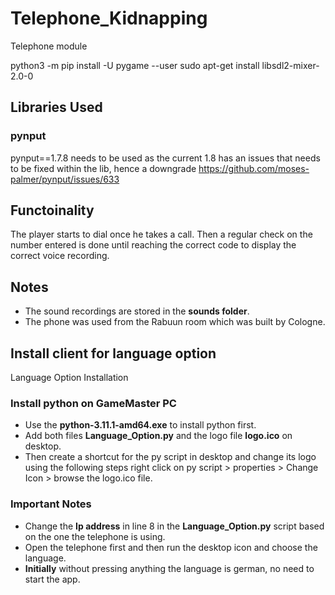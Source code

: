 # Telephone_Kidnapping

Telephone module

python3 -m pip install -U pygame --user
sudo apt-get install libsdl2-mixer-2.0-0 


## **Libraries Used**

### pynput

pynput==1.7.8 needs to be used as the current 1.8 has an issues that needs to be fixed within the lib, hence a downgrade
https://github.com/moses-palmer/pynput/issues/633

## **Functoinality**

The player starts to dial once he takes a call. Then a regular check on the number
entered is done until reaching the correct code to display the correct voice recording.

## **Notes**

- The sound recordings are stored in the **sounds folder**.
- The phone was used from the Rabuun room which was built by Cologne.

## Install client for language option

Language Option Installation

### **Install python on GameMaster PC**

- Use the **python-3.11.1-amd64.exe** to install python first.
- Add both files **Language_Option.py** and the logo file **logo.ico** on desktop.
- Then create a shortcut for the py script in desktop and change its logo using the following steps right click on py script > properties > Change Icon > browse the logo.ico file.

### **Important Notes**

- Change the **Ip address** in line 8 in the **Language_Option.py** script based on the one the telephone is using.
- Open the telephone first and then run the desktop icon and choose the language.
- **Initially** without pressing anything the language is german, no need to start the app.
